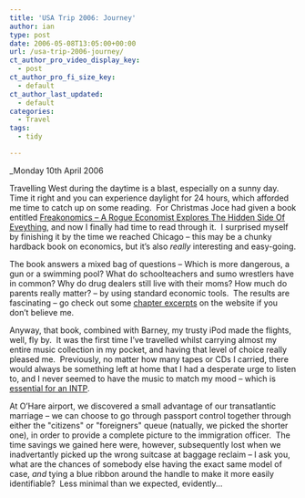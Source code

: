 ```yaml
---
title: 'USA Trip 2006: Journey'
author: ian
type: post
date: 2006-05-08T13:05:00+00:00
url: /usa-trip-2006-journey/
ct_author_pro_video_display_key:
  - post
ct_author_pro_fi_size_key:
  - default
ct_author_last_updated:
  - default
categories:
  - Travel
tags:
  - tidy

---
```

<!--kg-card-begin: html-->

_Monday 10th April 2006</p> 

</i>Travelling West during the daytime is a blast, especially on a sunny day.&nbsp; Time it right and you can experience daylight for 24 hours, which afforded me time to catch up on some reading.&nbsp; For Christmas Joce had given a book entitled [Freakonomics &#8211; A Rogue Economist Explores The Hidden Side Of Eveything][1], and now I finally had time to read through it.&nbsp; I surprised myself by finishing it by the time we reached Chicago &#8211; this may be a chunky hardback book on economics, but it&#8217;s also _really_ interesting and easy-going.

The book answers a mixed bag of questions &#8211; Which is more dangerous, a gun or a swimming pool? What do schoolteachers and sumo wrestlers have in common? Why do drug dealers still live with their moms? How much do parents really matter? &#8211; by using standard economic tools.&nbsp; The results are fascinating &#8211; go check out some [chapter excerpts][2] on the website if you don&#8217;t believe me.

Anyway, that book, combined with Barney, my trusty iPod made the flights, well, fly by.&nbsp; It was the first time I&#8217;ve travelled whilst carrying almost my entire music collection in my pocket, and having that level of choice really pleased me.&nbsp; Previously, no matter how many tapes or CDs I carried, there would always be something left at home that I had a desperate urge to listen to, and I never seemed to have the music to match my mood &#8211; which is [essential for an INTP][3].

At O&#8217;Hare airport, we discovered a small advantage of our transatlantic marriage &#8211; we can choose to go through passport control together through either the "citizens" or "foreigners" queue (natually, we picked the shorter one), in order to provide a complete picture to the immigration officer.&nbsp; The time savings we gained here were, however, subsequently lost when we inadvertantly picked up the wrong suitcase at baggage reclaim &#8211; I ask you, what are the chances of somebody else having the exact same model of case, _and_ tying a blue ribbon around the handle to make it more easily identifiable?&nbsp; Less minimal than we expected, evidently&#8230;

<!--kg-card-end: html-->

 [1]: http://www.freakonomics.com/
 [2]: http://www.freakonomics.com/chapter.php
 [3]: http://www.intp.org/intprofile.html